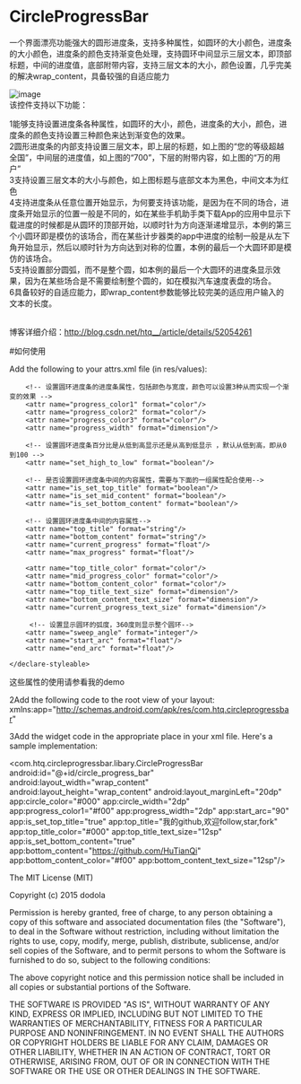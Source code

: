 # CircleProgressBar
一个界面漂亮功能强大的圆形进度条，支持多种属性，如圆环的大小颜色，进度条的大小颜色，进度条的颜色支持渐变色处理，支持圆环中间显示三层文本，即顶部标题，中间的进度值，底部附带内容，支持三层文本的大小，颜色设置，几乎完美的解决wrap_content，具备较强的自适应能力

![image](https://github.com/HuTianQi/CircleProgressBar/blob/master/CircleProgressBar.gif)
<br>该控件支持以下功能：

1能够支持设置进度条各种属性，如圆环的大小，颜色，进度条的大小，颜色，进度条的颜色支持设置三种颜色来达到渐变色的效果。<br>
2圆形进度条的内部支持设置三层文本，即上层的标题，如上图的“您的等级超越全国”，中间层的进度值，如上图的“700”，下层的附带内容，如上图的“万的用户”<br>
3支持设置三层文本的大小与颜色，如上图标题与底部文本为黑色，中间文本为红色<br>
4支持进度条从任意位置开始显示，为何要支持该功能，是因为在不同的场合，进度条开始显示的位置一般是不同的，如在某些手机助手类下载App的应用中显示下载进度的时候都是从圆环的顶部开始，以顺时针为方向逐渐递增显示，本例的第三个小圆环即是模仿的该场合，而在某些计步器类的app中进度的绘制一般是从左下角开始显示，然后以顺时针为方向达到对称的位置，本例的最后一个大圆环即是模仿的该场合。<br>
5支持设置部分圆弧，而不是整个圆，如本例的最后一个大圆环的进度条显示效果，因为在某些场合是不需要绘制整个圆的，如在模拟汽车速度表盘的场合。<br>
6具备较好的自适应能力，即wrap_content参数能够比较完美的适应用户输入的文本的长度。<br>

<br>博客详细介绍：http://blog.csdn.net/htq__/article/details/52054261

#如何使用

Add the following to your attrs.xml file (in res/values):

<?xml version="1.0" encoding="utf-8"?>
<resources>
    <declare-styleable name="CircleProgressBar">
        <!-- 设置圆环进度条的圆环背景属性，包括颜色与宽度 -->
        <attr name="circle_color" format="color"/>
        <attr name="circle_width" format="dimension"/>
        
        <!-- 设置圆环进度条的进度条属性，包括颜色与宽度，颜色可以设置3种从而实现一个渐变的效果 -->
        <attr name="progress_color1" format="color"/>
        <attr name="progress_color2" format="color"/>
        <attr name="progress_color3" format="color"/>
        <attr name="progress_width" format="dimension"/>
         
        <!-- 设置圆环进度条百分比是从低到高显示还是从高到低显示 ，默认从低到高，即从0到100 -->
        <attr name="set_high_to_low" format="boolean"/>
         
        <!-- 是否设置圆环进度条中间的内容属性，需要与下面的一组属性配合使用-->
        <attr name="is_set_top_title" format="boolean"/>
        <attr name="is_set_mid_content" format="boolean"/>
        <attr name="is_set_bottom_content" format="boolean"/>
        
        <!-- 设置圆环进度条中间的内容属性-->
        <attr name="top_title" format="string"/>
        <attr name="bottom_content" format="string"/>
        <attr name="current_progress" format="float"/>
        <attr name="max_progress" format="float"/>
        
        <attr name="top_title_color" format="color"/>
        <attr name="mid_progress_color" format="color"/>
        <attr name="bottom_content_color" format="color"/>
        <attr name="top_title_text_size" format="dimension"/>
        <attr name="bottom_content_text_size" format="dimension"/>
        <attr name="current_progress_text_size" format="dimension"/>
        
         <!-- 设置显示圆环的弧度，360度则显示整个圆环-->
        <attr name="sweep_angle" format="integer"/>
        <attr name="start_arc" format="float"/>
        <attr name="end_arc" format="float"/>
       
    </declare-styleable>
</resources>
这些属性的使用请参看我的demo  

2Add the following code to the root view of your layout:  
xmlns:app="http://schemas.android.com/apk/res/com.htq.circleprogressbar"

3Add the widget code in the appropriate place in your xml file. Here's a sample implementation:  

<com.htq.circleprogressbar.libary.CircleProgressBar 
    android:id="@+id/circle_progress_bar"
    android:layout_width="wrap_content"
    android:layout_height="wrap_content" 
    android:layout_marginLeft="20dp"
    app:circle_color="#000"
    app:circle_width="2dp"
    app:progress_color1="#f00"
    app:progress_width="2dp"
    app:start_arc="90"
    app:is_set_top_title="true"
    app:top_title="我的github,欢迎follow,star,fork"
    app:top_title_color="#000"
    app:top_title_text_size="12sp"
    app:is_set_bottom_content="true"
    app:bottom_content="https://github.com/HuTianQi"
    app:bottom_content_color="#f00"
    app:bottom_content_text_size="12sp"/>


The MIT License (MIT)

Copyright (c) 2015 dodola

Permission is hereby granted, free of charge, to any person obtaining a copy of this software and associated documentation files (the "Software"), to deal in the Software without restriction, including without limitation the rights to use, copy, modify, merge, publish, distribute, sublicense, and/or sell copies of the Software, and to permit persons to whom the Software is furnished to do so, subject to the following conditions:

The above copyright notice and this permission notice shall be included in all copies or substantial portions of the Software.

THE SOFTWARE IS PROVIDED "AS IS", WITHOUT WARRANTY OF ANY KIND, EXPRESS OR IMPLIED, INCLUDING BUT NOT LIMITED TO THE WARRANTIES OF MERCHANTABILITY, FITNESS FOR A PARTICULAR PURPOSE AND NONINFRINGEMENT. IN NO EVENT SHALL THE AUTHORS OR COPYRIGHT HOLDERS BE LIABLE FOR ANY CLAIM, DAMAGES OR OTHER LIABILITY, WHETHER IN AN ACTION OF CONTRACT, TORT OR OTHERWISE, ARISING FROM, OUT OF OR IN CONNECTION WITH THE SOFTWARE OR THE USE OR OTHER DEALINGS IN THE SOFTWARE.
